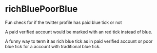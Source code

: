 # richBluePoorBlue
Fun check for if the twitter profile has paid blue tick or not

A paid verified account would be marked with an red tick instead of blue.

A funny way to term it as rich blue tick as in paid verified account or poor blue tick for a account with traditional blue tick.
